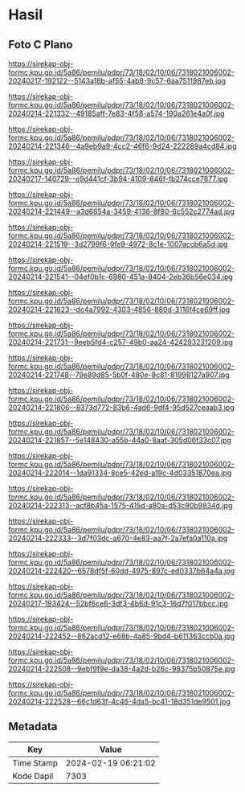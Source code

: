 # Hasil

## Foto C Plano

https://sirekap-obj-formc.kpu.go.id/5a86/pemilu/pdpr/73/18/02/10/06/7318021006002-20240217-192122--5143a18b-af55-4ab8-9c57-6aa7511987eb.jpg

https://sirekap-obj-formc.kpu.go.id/5a86/pemilu/pdpr/73/18/02/10/06/7318021006002-20240214-221332--49185aff-7e83-4f58-a574-190a261e4a0f.jpg

https://sirekap-obj-formc.kpu.go.id/5a86/pemilu/pdpr/73/18/02/10/06/7318021006002-20240214-221346--4a9eb9a9-4cc2-46f6-9d24-222289a4cd84.jpg

https://sirekap-obj-formc.kpu.go.id/5a86/pemilu/pdpr/73/18/02/10/06/7318021006002-20240217-140729--e9d441cf-3b94-4109-846f-fb274cce7877.jpg

https://sirekap-obj-formc.kpu.go.id/5a86/pemilu/pdpr/73/18/02/10/06/7318021006002-20240214-221449--a3d6654a-3459-4136-8f80-6c552c2774ad.jpg

https://sirekap-obj-formc.kpu.go.id/5a86/pemilu/pdpr/73/18/02/10/06/7318021006002-20240214-221519--3d2799f6-9fe9-4972-8c1e-1007accb6a5d.jpg

https://sirekap-obj-formc.kpu.go.id/5a86/pemilu/pdpr/73/18/02/10/06/7318021006002-20240214-221541--04ef0b1c-6980-451a-8404-2eb36b56e034.jpg

https://sirekap-obj-formc.kpu.go.id/5a86/pemilu/pdpr/73/18/02/10/06/7318021006002-20240214-221623--dc4a7992-4303-4856-880d-3116f4ce69ff.jpg

https://sirekap-obj-formc.kpu.go.id/5a86/pemilu/pdpr/73/18/02/10/06/7318021006002-20240214-221731--9eeb5fd4-c257-49b0-aa24-424283231209.jpg

https://sirekap-obj-formc.kpu.go.id/5a86/pemilu/pdpr/73/18/02/10/06/7318021006002-20240214-221748--79e89d85-5b0f-480e-8c81-81998127a907.jpg

https://sirekap-obj-formc.kpu.go.id/5a86/pemilu/pdpr/73/18/02/10/06/7318021006002-20240214-221806--8373d772-83b6-4ad6-9df4-95d527ceaab3.jpg

https://sirekap-obj-formc.kpu.go.id/5a86/pemilu/pdpr/73/18/02/10/06/7318021006002-20240214-221857--5e148430-a55b-44a0-8aaf-305d06f33c07.jpg

https://sirekap-obj-formc.kpu.go.id/5a86/pemilu/pdpr/73/18/02/10/06/7318021006002-20240214-222014--1da91334-8ce5-42ed-a19c-4d03351870ea.jpg

https://sirekap-obj-formc.kpu.go.id/5a86/pemilu/pdpr/73/18/02/10/06/7318021006002-20240214-222313--acf8b45a-1575-415d-a80a-d53c90b9834d.jpg

https://sirekap-obj-formc.kpu.go.id/5a86/pemilu/pdpr/73/18/02/10/06/7318021006002-20240214-222333--3d7f03dc-a670-4e83-aa7f-2a7efa0a110a.jpg

https://sirekap-obj-formc.kpu.go.id/5a86/pemilu/pdpr/73/18/02/10/06/7318021006002-20240214-222420--6578df5f-60dd-4975-897c-ed0337b64a4a.jpg

https://sirekap-obj-formc.kpu.go.id/5a86/pemilu/pdpr/73/18/02/10/06/7318021006002-20240217-193424--52bf6ce6-3df3-4b6d-91c3-16d7f017bbcc.jpg

https://sirekap-obj-formc.kpu.go.id/5a86/pemilu/pdpr/73/18/02/10/06/7318021006002-20240214-222452--862acd12-e68b-4a85-9bd4-b611363ccb0a.jpg

https://sirekap-obj-formc.kpu.go.id/5a86/pemilu/pdpr/73/18/02/10/06/7318021006002-20240214-222508--9ebf9f9e-da38-4a2d-b26c-98375b50875e.jpg

https://sirekap-obj-formc.kpu.go.id/5a86/pemilu/pdpr/73/18/02/10/06/7318021006002-20240214-222528--66c1d63f-4c46-4da5-bc41-18d351de9501.jpg


## Metadata

| Key        | Value               |
| ---------- | ------------------- |
| Time Stamp | 2024-02-19 06:21:02 |
| Kode Dapil | 7303                |



